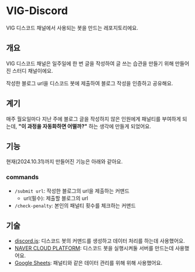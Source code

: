 # VIG-Discord

VIG 디스코드 채널에서 사용되는 봇을 만드는 레포지토리에요.

## 개요

VIG 디스코드 채널은 일주일에 한 번 글을 작성하여 글 쓰는 습관을 만들기 위해 만들어진 스터디 채널이에요.

작성한 블로그 url을 디스코드 봇에 제출하여 블로그 작성을 인증하고 공유해요.

## 계기

매주 월요일마다 지난 주에 블로그 글을 작성하지 않은 인원에게 패널티를 부여하게 되는데, **"이 과정을 자동화하면 어떨까?"** 하는 생각에 만들게 되었어요.

## 기능

현재(2024.10.31)까지 만들어진 기능은 아래와 같아요.

### commands

- `/submit url`: 작성한 블로그의 url을 제출하는 커맨드
  - url(필수): 제출할 블로그의 url
- `/check-penalty`: 본인의 패널티 횟수를 체크하는 커맨드

## 기술

- [discord.js](https://discord.js.org/): 디스코드 봇의 커맨드를 생성하고 데이터 처리를 하는데 사용했어요.
- [NAVER CLOUD PLATFORM](https://www.ncloud.com/): 디스코드 봇을 실행시켜둘 서버를 만드는데 사용했어요.
- [Google Sheets](https://developers.google.com/sheets/api/guides/concepts?hl=ko): 패널티와 같은 데이터 관리를 위해 위해 사용했어요.
